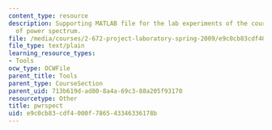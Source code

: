 ```yaml
---
content_type: resource
description: Supporting MATLAB file for the lab experiments of the course. Analysis
  of power spectrum.
file: /media/courses/2-672-project-laboratory-spring-2009/e9c0cb83cdf4000f786543346336178b_pwrspect.m
file_type: text/plain
learning_resource_types:
- Tools
ocw_type: OCWFile
parent_title: Tools
parent_type: CourseSection
parent_uid: 713b619d-ad80-8a4a-69c3-88a205f93170
resourcetype: Other
title: pwrspect
uid: e9c0cb83-cdf4-000f-7865-43346336178b
---
```

